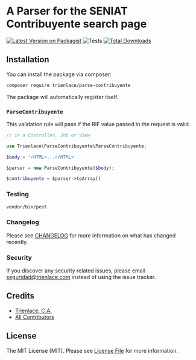 # A Parser for the SENIAT Contribuyente search page

[![Latest Version on Packagist](https://img.shields.io/packagist/v/trienlace/parse-contribuyente.svg?style=flat-square)](https://packagist.org/packages/trienlace/parse-contribuyente)
![Tests](https://github.com/trienlace/parse-contribuyente/actions/workflows/run-tests.yml/badge.svg)
[![Total Downloads](https://img.shields.io/packagist/dt/trienlace/parse-contribuyente.svg?style=flat-square)](https://packagist.org/packages/trienlace/parse-contribuyente)

## Installation

You can install the package via composer:

```bash
composer require trienlace/parse-contribuyente
```

The package will automatically register itself.

### `ParseContribuyente`

This validation rule will pass if the RIF value passed in the request is valid.

```php
// in a Controller, Job or View

use Trienlace\ParseContribuyente\ParseContribuyente;

$body = '<HTML>...</HTML>'

$parser = new ParseContribuyente($body);

$contribuyente = $parser->toArray()
```

### Testing

``` bash
vendor/bin/pest
```

### Changelog

Please see [CHANGELOG](CHANGELOG.md) for more information on what has changed recently.

### Security

If you discover any security related issues, please email seguridad@trienlace.com instead of using the issue tracker.

## Credits

- [Trienlace, C.A.](https://github.com/trienlace)
- [All Contributors](../../contributors)

## License

The MIT License (MIT). Please see [License File](LICENSE.md) for more information.